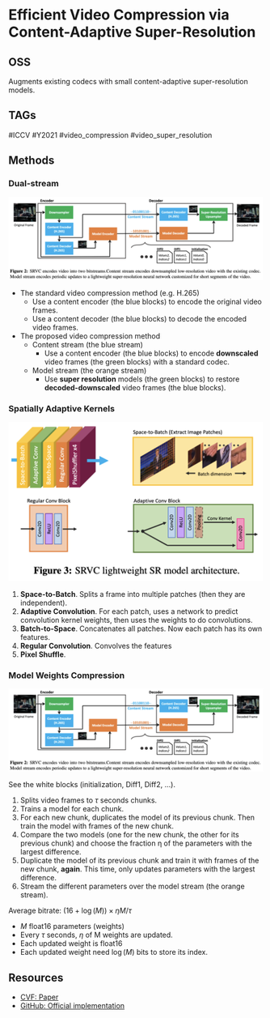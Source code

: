 # Efficient Video Compression via Content-Adaptive Super-Resolution

## OSS

Augments existing codecs with small content-adaptive super-resolution models.

## TAGs

#ICCV #Y2021 #video_compression #video_super_resolution

## Methods

### Dual-stream

![](./assets/040fdcb2-cb15-4208-b874-d01c8bc41ca8.png)

- The standard video compression method (e.g. H.265)
    - Use a content encoder (the blue blocks) to encode the original video frames.
    - Use a content decoder (the blue blocks) to decode the encoded video frames.
- The proposed video compression method
    - Content stream (the blue stream)
        - Use a content encoder (the blue blocks) to encode __downscaled__ video frames (the green blocks) with a standard codec.
    - Model stream (the orange stream)
        - Use __super resolution__ models (the green blocks) to restore __decoded-downscaled__ video frames (the blue blocks).

### Spatially Adaptive Kernels

![](./assets/5b05a85e-2938-45da-80d3-a9d393c206f6.png)

1. __Space-to-Batch__. Splits a frame into multiple patches (then they are independent).
2. __Adaptive Convolution__. For each patch, uses a network to predict convolution kernel weights, then uses the weights to do convolutions.
3. __Batch-to-Space__. Concatenates all patches. Now each patch has its own features.
4. __Regular Convolution__. Convolves the features
5. __Pixel Shuffle__.


### Model Weights Compression

![](./assets/040fdcb2-cb15-4208-b874-d01c8bc41ca8.png)

See the white blocks (initialization, Diff1, Diff2, ...).

1. Splits video frames to $\tau$ seconds chunks.
2. Trains a model for each chunk.
3. For each new chunk, duplicates the model of its previous chunk. Then train the model with frames of the new chunk.
4. Compare the two models (one for the new chunk, the other for its previous chunk) and choose the fraction η of the parameters with the largest difference.
5. Duplicate the model of its previous chunk and train it with frames of the new chunk, __again__. This time, only updates parameters with the largest difference.
6. Stream the different parameters over the model stream (the orange stream).

Average bitrate: $(16 + \log(M)) \times \eta M / \tau$
- $M$ float16 parameters (weights)
- Every $\tau$ seconds, $\eta$ of M weights are updated.
- Each updated weight is float16
- Each updated weight need $\log(M)$ bits to store its index.

## Resources

- [CVF: Paper](https://openaccess.thecvf.com/content/ICCV2021/papers/Khani_Efficient_Video_Compression_via_Content-Adaptive_Super-Resolution_ICCV_2021_paper.pdf)
- [GitHub: Official implementation](https://github.com/AdaptiveVC/SRVC)
